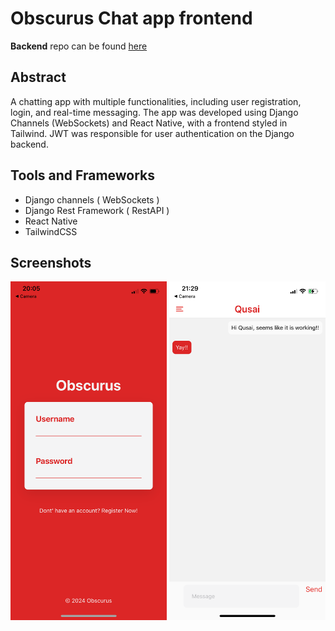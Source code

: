 # Obscurus Chat app frontend

**Backend** repo can be found [here](https://github.com/Qabudhaim/chat-app-backend)

## Abstract
A chatting app with multiple functionalities, including user registration, login, and real-time messaging. The app was developed using Django Channels (WebSockets) and React Native, with a frontend styled in Tailwind. JWT was responsible for user authentication on the Django backend. 

## Tools and Frameworks
- Django channels ( WebSockets )
- Django Rest Framework ( RestAPI )
- React Native
- TailwindCSS

## Screenshots
<img src="chat1.png" width=250>
<img src="chat2.png" width=250>


